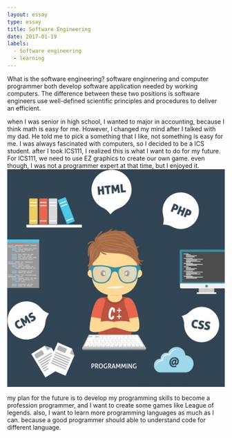 ```yaml
---
layout: essay
type: essay
title: Software Engineering
date: 2017-01-19
labels:
  - Software engineering
  - learning
---
```


What is the software engineering? software enginnering and computer programmer both develop software application needed by
working computers. The difference between these two positions is software engineers use well-defined scientific principles
and procedures to deliver an efficient.

when I was senior in high school, I wanted to major in accounting, because I think math is easy for me. However, I changed 
my mind after I talked with my dad. He told me to pick a something that I like, not something is easy for me. I was always 
fascinated with computers, so I decided to be a ICS student. after I took ICS111, I realized this is what I want to do for
my future. For ICS111, we need to use EZ graphics to create our own game. even though, I was not a programmer expert at that
time, but I enjoyed it.
<img src="../images/software.jpg">

my plan for the future is to develop my programming skills to become a profession programmer, and I want to create some games
like League of legends. also, I want to learn more programming languages as much as I can. because a good programmer should
able to understand code for different language.
